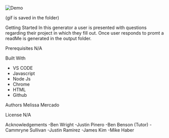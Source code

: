 ![Demo](readme.gif)

(gif is saved in the folder)

Getting Started
In this generator a user is presented with questions regarding their project in which they fill out. Once user responds to promt a readMe is generated in the output folder.

Prerequisites
N/A

Built With

- VS CODE
- Javascript
- Node Js
- Chrome
- HTML
- Github

Authors
Melissa Mercado

License
N/A

Acknowledgements
-Ben Wright
-Justin Pinero
-Ben Benson (Tutor)
-Cammryne Sullivan
-Justin Ramirez
-James Kim
-Mike Haber
